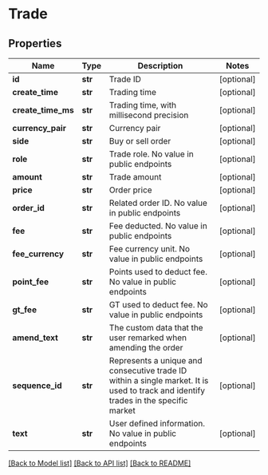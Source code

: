 # Trade

## Properties
Name | Type | Description | Notes
------------ | ------------- | ------------- | -------------
**id** | **str** | Trade ID | [optional] 
**create_time** | **str** | Trading time | [optional] 
**create_time_ms** | **str** | Trading time, with millisecond precision | [optional] 
**currency_pair** | **str** | Currency pair | [optional] 
**side** | **str** | Buy or sell order | [optional] 
**role** | **str** | Trade role. No value in public endpoints | [optional] 
**amount** | **str** | Trade amount | [optional] 
**price** | **str** | Order price | [optional] 
**order_id** | **str** | Related order ID. No value in public endpoints | [optional] 
**fee** | **str** | Fee deducted. No value in public endpoints | [optional] 
**fee_currency** | **str** | Fee currency unit. No value in public endpoints | [optional] 
**point_fee** | **str** | Points used to deduct fee. No value in public endpoints | [optional] 
**gt_fee** | **str** | GT used to deduct fee. No value in public endpoints | [optional] 
**amend_text** | **str** | The custom data that the user remarked when amending the order | [optional] 
**sequence_id** | **str** | Represents a unique and consecutive trade ID within a single market. It is used to track and identify trades in the specific market | [optional] 
**text** | **str** | User defined information. No value in public endpoints | [optional] 

[[Back to Model list]](../README.md#documentation-for-models) [[Back to API list]](../README.md#documentation-for-api-endpoints) [[Back to README]](../README.md)


